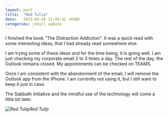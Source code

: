 ```yaml
---
layout: post
title:  "Red Tulip"
date:   2023-04-20 11:49:42 +0100
categories: jekyll update
---
```

I finished the book "The Distraction Addiction". It was a quick read with some interesting ideas, that I had already read somewhere else.  

I am trying some of these ideas and for the time being, it is going well. I am just checking my corporate email 2 to 3 times a day. The rest of the day, the Outlook remains closed. My appointments can be checked on TEAMS.  

Once I am consistent with the abandonment of the email, I will remove the Outlook app from the iPhone. I am currently not using it, but I still want to keep it just in case.  

The Sabbath initiative and the mindful use of the technology will come a little bit later.


![Red Tulip](https://lh3.googleusercontent.com/PQzMHOrUiPl_X9InzabbXhfpnE5VQo4d7kvDaf6bLvgt5xLJRqdO9fhKra0powunqfpHUG3welC_nnGcFw9d4ZB2dN8TEJgb6TPD3VYwzyuXLI57HQyKYcB-LcsRSKGFdx6PkxfJLQ=w2400)*Red Tulip*&nbsp;



[jekyll-docs]: https://jekyllrb.com/docs/home
[jekyll-gh]:   https://github.com/jekyll/jekyll
[jekyll-talk]: https://talk.jekyllrb.com/


